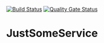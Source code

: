 [![Build Status](https://dev.azure.com/fredrikmjohansson/JustSomeService/_apis/build/status/FredrikJ365.JustSomeService?branchName=master)](https://dev.azure.com/fredrikmjohansson/JustSomeService/_build/latest?definitionId=2&branchName=master)
[![Quality Gate Status](https://sonarcloud.io/api/project_badges/measure?project=FredrikJ365_JustSomeService&metric=alert_status)](https://sonarcloud.io/dashboard?id=FredrikJ365_JustSomeService)

# JustSomeService

